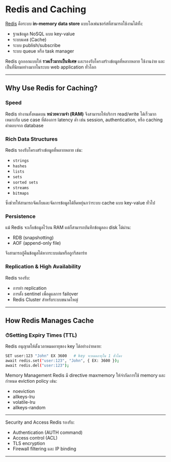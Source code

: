# Redis and Caching

[Redis](https://redis.io) คือระบบ **in-memory data store** แบบโอเพ่นซอร์สที่สามารถใช้งานได้ทั้ง:

- ฐานข้อมูล NoSQL แบบ key-value
- ระบบแคช (Cache)
- ระบบ publish/subscribe
- ระบบ queue หรือ task manager

Redis ถูกออกแบบให้ **รวดเร็วมากเป็นพิเศษ** และรองรับโครงสร้างข้อมูลที่หลากหลาย ใช้งานง่าย และเป็นที่นิยมอย่างมากในระบบ web application ทั่วโลก

---

## Why Use Redis for Caching?

### Speed
Redis ทำงานทั้งหมดบน **หน่วยความจำ (RAM)** จึงสามารถให้บริการ read/write ได้เร็วมาก เหมาะกับ use case ที่ต้องการ latency ต่ำ เช่น session, authentication, หรือ caching คำตอบจาก database

### Rich Data Structures
Redis รองรับโครงสร้างข้อมูลที่หลากหลาย เช่น:

- `strings`
- `hashes`
- `lists`
- `sets`
- `sorted sets`
- `streams`
- `bitmaps`

ซึ่งช่วยให้สามารถจัดเก็บและจัดการข้อมูลได้ยืดหยุ่นกว่าระบบ cache แบบ key-value ทั่วไป

### Persistence
แม้ Redis จะเก็บข้อมูลไว้บน RAM แต่ก็สามารถบันทึกข้อมูลลง disk ได้ผ่าน:

- RDB (snapshotting)
- AOF (append-only file)

จึงสามารถกู้คืนข้อมูลได้หากระบบล่มหรือถูกรีสตาร์ท

### Replication & High Availability
Redis รองรับ:

- การทำ replication
- การตั้ง sentinel เพื่อดูแลการ failover
- Redis Cluster สำหรับระบบขนาดใหญ่

---

## How Redis Manages Cache

### ⏱Setting Expiry Times (TTL)
Redis อนุญาตให้ตั้งเวลาหมดอายุของ key ได้อย่างง่ายดาย:

```bash
SET user:123 "John" EX 3600   # key จะหมดอายุใน 1 ชั่วโมง
await redis.set("user:123", "John", { EX: 3600 });
await redis.del("user:123");
```

Memory Management
Redis มี directive maxmemory ให้จำกัดการใช้ memory และกำหนด eviction policy เช่น:

- noeviction
- allkeys-lru
- volatile-lru
- allkeys-random

--- 

Security and Access
Redis รองรับ:

- Authentication (AUTH command)
- Access control (ACL)
- TLS encryption
- Firewall filtering และ IP binding

--- 
